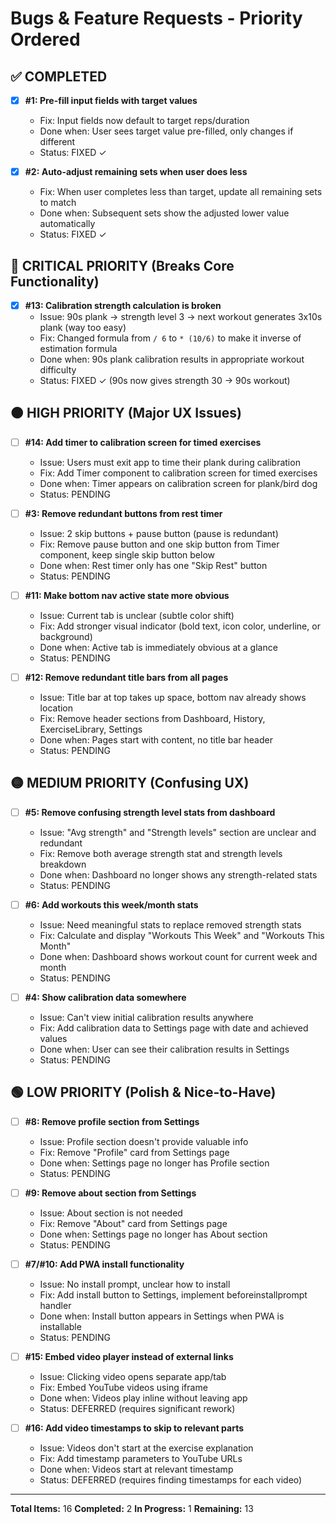 # Bugs & Feature Requests - Priority Ordered

## ✅ COMPLETED

- [x] **#1: Pre-fill input fields with target values**
  - Fix: Input fields now default to target reps/duration
  - Done when: User sees target value pre-filled, only changes if different
  - Status: FIXED ✓

- [x] **#2: Auto-adjust remaining sets when user does less**
  - Fix: When user completes less than target, update all remaining sets to match
  - Done when: Subsequent sets show the adjusted lower value automatically
  - Status: FIXED ✓

## 🔴 CRITICAL PRIORITY (Breaks Core Functionality)

- [x] **#13: Calibration strength calculation is broken**
  - Issue: 90s plank → strength level 3 → next workout generates 3x10s plank (way too easy)
  - Fix: Changed formula from `/ 6` to `* (10/6)` to make it inverse of estimation formula
  - Done when: 90s plank calibration results in appropriate workout difficulty
  - Status: FIXED ✓ (90s now gives strength 30 → 90s workout)

## 🟠 HIGH PRIORITY (Major UX Issues)

- [ ] **#14: Add timer to calibration screen for timed exercises**
  - Issue: Users must exit app to time their plank during calibration
  - Fix: Add Timer component to calibration screen for timed exercises
  - Done when: Timer appears on calibration screen for plank/bird dog
  - Status: PENDING

- [ ] **#3: Remove redundant buttons from rest timer**
  - Issue: 2 skip buttons + pause button (pause is redundant)
  - Fix: Remove pause button and one skip button from Timer component, keep single skip button below
  - Done when: Rest timer only has one "Skip Rest" button
  - Status: PENDING

- [ ] **#11: Make bottom nav active state more obvious**
  - Issue: Current tab is unclear (subtle color shift)
  - Fix: Add stronger visual indicator (bold text, icon color, underline, or background)
  - Done when: Active tab is immediately obvious at a glance
  - Status: PENDING

- [ ] **#12: Remove redundant title bars from all pages**
  - Issue: Title bar at top takes up space, bottom nav already shows location
  - Fix: Remove header sections from Dashboard, History, ExerciseLibrary, Settings
  - Done when: Pages start with content, no title bar header
  - Status: PENDING

## 🟡 MEDIUM PRIORITY (Confusing UX)

- [ ] **#5: Remove confusing strength level stats from dashboard**
  - Issue: "Avg strength" and "Strength levels" section are unclear and redundant
  - Fix: Remove both average strength stat and strength levels breakdown
  - Done when: Dashboard no longer shows any strength-related stats
  - Status: PENDING

- [ ] **#6: Add workouts this week/month stats**
  - Issue: Need meaningful stats to replace removed strength stats
  - Fix: Calculate and display "Workouts This Week" and "Workouts This Month"
  - Done when: Dashboard shows workout count for current week and month
  - Status: PENDING

- [ ] **#4: Show calibration data somewhere**
  - Issue: Can't view initial calibration results anywhere
  - Fix: Add calibration data to Settings page with date and achieved values
  - Done when: User can see their calibration results in Settings
  - Status: PENDING

## 🟢 LOW PRIORITY (Polish & Nice-to-Have)

- [ ] **#8: Remove profile section from Settings**
  - Issue: Profile section doesn't provide valuable info
  - Fix: Remove "Profile" card from Settings page
  - Done when: Settings page no longer has Profile section
  - Status: PENDING

- [ ] **#9: Remove about section from Settings**
  - Issue: About section is not needed
  - Fix: Remove "About" card from Settings page
  - Done when: Settings page no longer has About section
  - Status: PENDING

- [ ] **#7/#10: Add PWA install functionality**
  - Issue: No install prompt, unclear how to install
  - Fix: Add install button to Settings, implement beforeinstallprompt handler
  - Done when: Install button appears in Settings when PWA is installable
  - Status: PENDING

- [ ] **#15: Embed video player instead of external links**
  - Issue: Clicking video opens separate app/tab
  - Fix: Embed YouTube videos using iframe
  - Done when: Videos play inline without leaving app
  - Status: DEFERRED (requires significant rework)

- [ ] **#16: Add video timestamps to skip to relevant parts**
  - Issue: Videos don't start at the exercise explanation
  - Fix: Add timestamp parameters to YouTube URLs
  - Done when: Videos start at relevant timestamp
  - Status: DEFERRED (requires finding timestamps for each video)

---

**Total Items:** 16
**Completed:** 2
**In Progress:** 1
**Remaining:** 13
